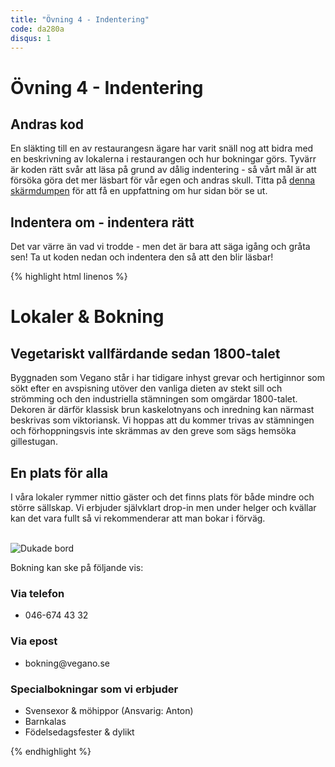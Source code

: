```yaml
---
title: "Övning 4 - Indentering"
code: da280a
disqus: 1
---
```


# Övning 4 - Indentering

## Andras kod

En släkting till en av restaurangesn ägare har varit snäll nog att bidra med en beskrivning av lokalerna i restaurangen och hur bokningar görs. Tyvärr är koden rätt svår att läsa på grund av dålig indentering - så vårt mål är att försöka göra det mer läsbart för vår egen och andras skull. Titta på [denna skärmdumpen](/assets/material/da280a_ex4_bild1.png) för att få en uppfattning om hur sidan bör se ut.

## Indentera om - indentera rätt

Det var värre än vad vi trodde - men det är bara att säga igång och gråta sen! Ta ut koden nedan och indentera den så att den blir läsbar!

{% highlight html linenos %}
<!doctype html><html>
<head><meta charset="UTF-8">
<title><Restaurang Vegano></title></head><body><h1>Lokaler & Bokning</h1><h2>Vegetariskt vallfärdande sedan 1800-talet</h2>
<p>Byggnaden som Vegano står i har tidigare inhyst grevar och hertiginnor som sökt efter en avspisning utöver den vanliga dieten av stekt sill och strömming och den industriella stämningen som omgärdar 1800-talet. Dekoren är därför klassisk brun kaskelotnyans och inredning kan närmast beskrivas som viktoriansk. Vi hoppas att du kommer trivas av stämningen och förhoppningsvis inte skrämmas av den greve som sägs hemsöka gillestugan.</p><h2>En plats för alla</h2><p>I våra lokaler rymmer nittio gäster och det finns plats för både mindre och större sällskap. Vi erbjuder självklart drop-in men under helger och kvällar kan det vara fullt så vi rekommenderar att man bokar i förväg.</p><br>
<img src="http://www.djuronaset.com/wp-content/uploads/2011/06/restaurang_djuronaset2.jpg" alt="Dukade bord">
<p>Bokning kan ske på följande vis:</p>       
<h3>Via telefon</h3><ul><li>046-674 43 32</li></ul>
<h3>Via epost</h3><ul><li>bokning@vegano.se</li></ul>
<h3>Specialbokningar som vi erbjuder</h3><ul>
<li>Svensexor & möhippor (Ansvarig: Anton)</li><li>Barnkalas </li>
<li>Födelsedagsfester & dylikt</li></ul></body></html>
{% endhighlight %}
